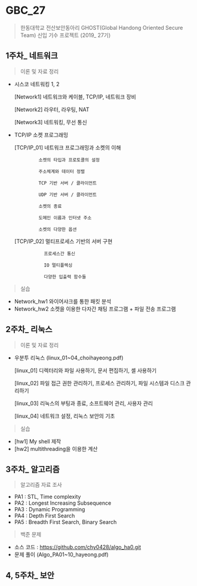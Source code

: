 # GBC_27
> 한동대학교 전산보안동아리 GHOST(Global Handong Oriented Secure Team) 신입 기수 프로젝트 (2019_ 27기)

## 1주차_ 네트워크
>  이론 및 자료 정리
-  시스코 네트워킹 1, 2

    [Network1] 네트워크와 케이블, TCP/IP, 네트워크 장비
  
    [Network2] 라우터, 라우팅, NAT
  
    [Network3] 네트워킹, 무선 통신
  
-  TCP/IP 소켓 프로그래밍

    [TCP/IP_01] 네트워크 프로그래밍과 소켓의 이해
    
                소켓의 타입과 프로토콜의 설정
                  
                주소체계와 데이터 정렬
                
                TCP 기반 서버 / 클라이언트
                
                UDP 기반 서버 / 클라이언트
                
                소켓의 종료
                
                도메인 이름과 인터넷 주소
                
                소켓의 다양한 옵션
                
    [TCP/IP_02] 멀티프로세스 기반의 서버 구현
    
                  프로세스간 통신
                  
                  IO 멀티플렉싱
                  
                  다양한 입출력 함수들
              
> 실습
- Network_hw1 
  와이어샤크를 통한 패킷 분석
- Network_hw2
  소켓을 이용한 다자간 채팅 프로그램 + 파일 전송 프로그램

## 2주차_ 리눅스
> 이론 및 자료 정리
- 우분투 리눅스 (linux_01~04_choihayeong.pdf)

  [linux_01] 디렉터리와 파일 사용하기, 문서 편집하기, 셸 사용하기
  
  [linux_02] 파일 접근 권한 관리하기, 프로세스 관리하기, 파일 시스템과 디스크 관리하기
  
  [linux_03] 리눅스의 부팅과 종료, 소프트웨어 관리, 사용자 관리
  
  [linux_04] 네트워크 설정, 리눅스 보안의 기초

> 실습
- [hw1] My shell 제작
- [hw2] multithreading을 이용한 계산

## 3주차_ 알고리즘
> 알고리즘 자료 조사
  - PA1 : STL, Time complexity
  - PA2 : Longest Increasing Subsequence
  - PA3 : Dynamic Programming
  - PA4 : Depth First Search
  - PA5 : Breadth First Search, Binary Search

> 백준 문제
  - 소스 코드 : https://github.com/chy0428/algo_ha0.git
  - 문제 풀이 (Algo_PA01~10_hayeong.pdf)
  
## 4, 5주차_ 보안
